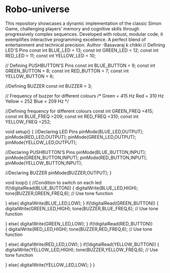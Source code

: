 # Robo-universe
This repository showcases a dynamic implementation of the classic Simon Game, challenging players' memory and cognitive skills through progressively complex sequences. Developed with robust, modular code, it exemplifies interactive programming excellence. A perfect blend of entertainment and technical precision.
  Author -Basavaraj k chikki
// Defining LED'S Pins
const int BLUE_LED = 13;
const int GREEN_LED = 12;
const int RED_LED = 11;
const int YELLOW_LED = 10;

// Defining PUSHBUTTON'S Pins
const int BLUE_BUTTON = 9;
const int GREEN_BUTTON = 8;
const int RED_BUTTON = 7;
const int YELLOW_BUTTON = 6;

//Defining BUZZER
const int BUZZER = 3;

// Frequency of buzzer for different colours 
/* Green = 415 Hz
    Red = 310 Hz
    Yellow = 252 
    Blue = 209 Hz 
*/

//Defining frequency for different colours
const int GREEN_FREQ =415;
const int BLUE_FREQ =209;
const int RED_FREQ =310;
const int YELLOW_FREQ =252;

void setup() {
//Declaring LED Pins
pinMode(BLUE_LED,OUTPUT);
pinMode(RED_LED,OUTPUT);
pinMode(GREEN_LED,OUTPUT);
pinMode(YELLOW_LED,OUTPUT);

//Declaring PUSHBUTTON'S Pins
pinMode(BLUE_BUTTON,INPUT);
pinMode(GREEN_BUTTON,INPUT);
pinMode(RED_BUTTON,INPUT);
pinMode(YELLOW_BUTTON,INPUT);

//Declaring BUZZER
pinMode(BUZZER,OUTPUT);
}


void loop() {
  //Condition to switch on each led 
  if(!digitalRead(BLUE_BUTTON))
  {
    digitalWrite(BLUE_LED,HIGH);
    tone(BUZZER,GREEN_FREQ,6);         // Use tone function

  }
  else{
    digitalWrite(BLUE_LED,LOW);
  }
  if(!digitalRead(GREEN_BUTTON))
  {
    digitalWrite(GREEN_LED,HIGH);
    tone(BUZZER,BLUE_FREQ,6);          // Use tone function

  }
  else{
    digitalWrite(GREEN_LED,LOW);
  }
if(!digitalRead(RED_BUTTON))                   
  {
    digitalWrite(RED_LED,HIGH);
    tone(BUZZER,RED_FREQ,6);        // Use tone function

  }
  else{
    digitalWrite(RED_LED,LOW);
  }
  if(!digitalRead(YELLOW_BUTTON))
  {
    digitalWrite(YELLOW_LED,HIGH);
    tone(BUZZER,YELLOW_FREQ,6);        // Use tone function

  }
  else{
    digitalWrite(YELLOW_LED,LOW);
  }
}
